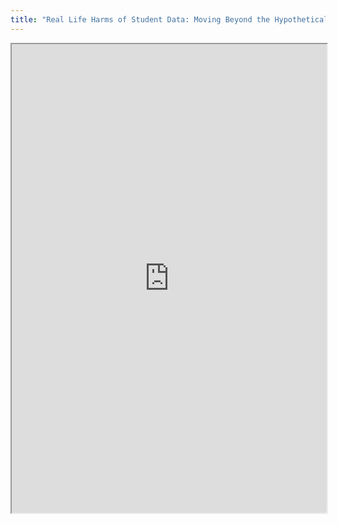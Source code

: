 ```yaml
---
title: "Real Life Harms of Student Data: Moving Beyond the Hypothetical"
---
```



<iframe height="750" width="100%" src="https://ewelton.github.io/ktest/wiki.html#Real%20Life%20Harms%20of%20Student%20Data:%20Moving%20Beyond%20the%20Hypothetical"></iframe>
